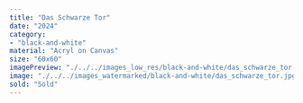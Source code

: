 ```yaml
---
title: "Das Schwarze Tor"
date: "2024"
category: 
- "black-and-white"
material: "Acryl on Canvas"
size: "60x60"
imagePreview: "./../../images_low_res/black-and-white/das_schwarze_tor.jpg"
image: "./../../images_watermarked/black-and-white/das_schwarze_tor.jpg"
sold: "Sold"
---
```

